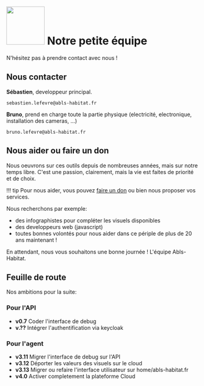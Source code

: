 # <img src="https://static.abls-habitat.fr/img/abls.svg" width=100> Notre petite équipe

N'hésitez pas à prendre contact avec nous !

## Nous contacter

**Sébastien**, developpeur principal.

    sebastien.lefevre@abls-habitat.fr

**Bruno**, prend en charge toute la partie physique (electricité, electronique, installation des cameras, ...)

    bruno.lefevre@abls-habitat.fr

## Nous aider ou faire un don

Nous oeuvrons sur ces outils depuis de nombreuses années, mais sur notre temps libre. C'est une passion, clairement, mais la vie
est faites de priorité et de choix.

!!! tip
    Pour nous aider, vous pouvez [faire un don](https://www.paypal.com/paypalme/ablshabitat) ou bien nous proposer vos services.

Nous recherchons par exemple:

* des infographistes pour compléter les visuels disponibles
* des developpeurs web (javascript)
* toutes bonnes volontés pour nous aider dans ce périple de plus de 20 ans maintenant !

En attendant, nous vous souhaitons une bonne journée !
L'équipe Abls-Habitat.

## Feuille de route

Nos ambitions pour la suite:

### Pour l'API


* **v0.7** Coder l'interface de debug
* **v.??** Intégrer l'authentification via keycloak

### Pour l'agent


* **v3.11** Migrer l'interface de debug sur l'API
* **v3.12** Déporter les valeurs des visuels sur le cloud
* **v3.13** Migrer ou refaire l'interface utilisateur sur home/abls-habitat.fr
* **v4.0** Activer completement la plateforme Cloud
